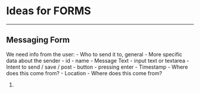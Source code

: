 # Ideas for FORMS
---

## Messaging Form

We need info from the user:
	- Who to send it to, general
		- More specific data about the sender
			- id
			- name
	- Message Text
		- input text or textarea
	- Intent to send / save / post
		- button
		- pressing enter
	- Timestamp
		- Where does this come from?
	- Location
		- Where does this come from?


1)
